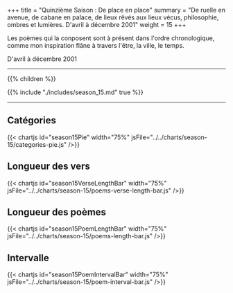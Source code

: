 +++
title = "Quinzième Saison : De place en place"
summary = "De ruelle en avenue, de cabane en palace, de lieux rêvés aux lieux vécus, philosophie, ombres et lumières. D'avril à décembre 2001"
weight = 15
+++

Les poèmes qui la conposent sont à présent dans l'ordre chronologique, comme mon inspiration flâne à travers l'être, la ville, le temps.

D'avril à décembre 2001

---
{{% children  %}}

{{% include "./includes/season_15.md" true %}}

---
## Catégories
{{< chartjs id="season15Pie" width="75%" jsFile="../../charts/season-15/categories-pie.js" />}}
## Longueur des vers
{{< chartjs id="season15VerseLengthBar" width="75%" jsFile="../../charts/season-15/poems-verse-length-bar.js" />}}
## Longueur des poèmes
{{< chartjs id="season15PoemLengthBar" width="75%" jsFile="../../charts/season-15/poems-length-bar.js" />}}
## Intervalle
{{< chartjs id="season15PoemIntervalBar" width="75%" jsFile="../../charts/season-15/poem-interval-bar.js" />}}
